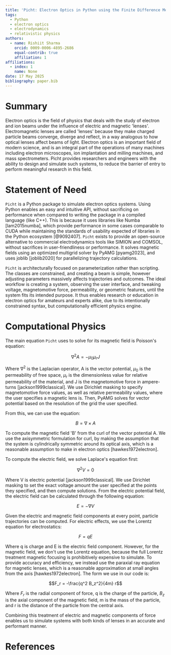 ```yaml
---
title: 'Picht: Electron Optics in Python using the Finite Difference Method'
tags:
  - Python
  - electron optics
  - electrodynamics
  - relativistic physics
authors:
  - name: Rishiit Sharma
    orcid: 0009-0006-4895-2686
    equal-contrib: true
    affiliation: 1
affiliations:
  - index: 1
    name: None
date: 17 May 2025
bibliography: paper.bib
---
```


# Summary

Electron optics is the field of physics that deals with the study of electron and ion beams under the influence of electric and magnetic 'lenses'. Electromagnetic lenses are called 'lenses' because they make charged particle beams converge, diverge and reflect, in a way analogous to how optical lenses affect beams of light.  Electron optics is an important field of modern science, and is an integral part of the operations of many machines including electron microscopes, ion implantation and milling machines, and mass spectrometers. Picht provides researchers and engineers with the ability to design and simulate such systems, to reduce the barrier of entry to perform meaningful research in this field. 

# Statement of Need

`Picht` is a Python package to simulate electron optics systems. Using Python enables an easy and intuitive API, without sacrificing on performance when compared to writing the package in a compiled language (like C++). This is because it uses libraries like Numba [lam2015numba], which provide performance in some cases comparable to CUDA while maintaining the standards of usability expected of libraries in the Python ecosystem  [@9092407]. `Picht` exists to provide an open-source alternative to commercial electrodynamics tools like SIMION and COMSOL, without sacrifices in user-friendliness or performance. It solves magnetic fields using an optimized multigrid solver by PyAMG [pyamg2023], and uses joblib [joblib2020] for parallelizing trajectory calculations. 

`Picht` is architecturally focused on parameterization rather than scripting. The classes are constrained, and creating a beam is simple, however adjusting parameters massively affects trajectories and outcomes. The ideal workflow is creating a system, observing the user interface, and tweaking voltage, magnetomotive force, permeability, or geometric features, until the system fits its intended purpose. It thus enables research or education in electron optics for amateurs and experts alike, due to its intentionally constrained syntax, but computationally efficient physics engine.

# Computational Physics

The main equation `Picht` uses to solve for its magnetic field is Poisson's equation:

$$\nabla^2 A = -\mu_0 \mu_r J$$

Where $\nabla^2$ is the Laplacian operator, A is the vector potential, $\mu_0$ is the permeability of free space, $\mu_r$ is the dimensionless value for relative permeability of the material, and J is the magnetomotive force in ampere-turns [jackson1999classical]. We use Dirichlet masking to specify magnetomotive force values, as well as relative permeability values, where the user specifies a magnetic lens is. Then, PyAMG solves for vector potential based on the resolution of the grid the user specified.

From this, we can use the equation: 

$$B = \nabla \times A$$

To compute the magnetic field 'B' from the curl of the vector potential A. We use the axisymmetric formulation for curl, by making the assumption that the system is cylindrically symmetric around its optical axis, which is a reasonable assumption to make in electron optics [hawkes1972electron].

To compute the electric field, we solve Laplace's equation first:

$$\nabla^2 V = 0$$

Where V is electric potential  [jackson1999classical]. We use Dirichlet masking to set the exact voltage amount the user specified at the points they specified, and then compute solutions. From the electric potential field, the electric field can be calculated through the following equation: 

$$E = -\nabla V$$

Given the electric and magnetic field components at every point, particle trajectories can be computed. For electric effects, we use the Lorentz equation for electrostatics:

$$F = qE$$

Where q is charge and E is the electric field component. However, for the magnetic field, we don't use the Lorentz equation, because the full Lorentz treatment magnetic focusing is prohibitively expensive to simulate. To provide accuracy and efficiency, we instead use the paraxial ray equation for magnetic lenses, which is a reasonable approximation at small angles from the axis [hawkes1972electron]. The form we use in our code is:

$$F_r =  -\frac{q^2 B_z^2}{4m} r$$

Where $F_r$ is the radial component of force, q is the charge of the particle, $B_z$ is the axial component of the magnetic field, m is the mass of the particle, and r is the distance of the particle from the central axis.

Combining this treatment of electric and magnetic components of force enables us to simulate systems with both kinds of lenses in an accurate and performant manner.

# References

